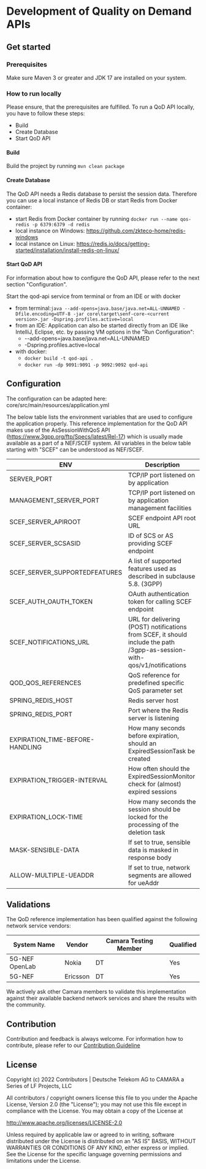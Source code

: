 # Development of Quality on Demand APIs

## Get started

### Prerequisites

Make sure Maven 3 or greater and JDK 17 are installed on your system.

### How to run locally

Please ensure, that the prerequisites are fulfilled.
To run a QoD API locally, you have to follow these steps:
* Build
* Create Database
* Start QoD API

#### Build

Build the project by running ```mvn clean package```

#### Create Database

The QoD API needs a Redis database to persist the session data. 
Therefore you can use a local instance of Redis DB or start Redis from Docker container:
* start Redis from Docker container by running ```docker run --name qos-redis -p 6379:6379 -d redis```
* local instance on Windows: https://github.com/zkteco-home/redis-windows
* local instance on Linux: https://redis.io/docs/getting-started/installation/install-redis-on-linux/

#### Start QoD API

For information about how to configure the QoD API, please refer to the next section "Configuration".

Start the qod-api service from terminal or from an IDE or with docker
* from terminal:```java --add-opens=java.base/java.net=ALL-UNNAMED -Dfile.encoding=UTF-8 -jar core\target\senf-core-<current version>.jar -Dspring.profiles.active=local```
* from an IDE: Application can also be started directly from an IDE like IntelliJ, Eclipse, etc. by passing VM
  options in the "Run Configuration":
  * --add-opens=java.base/java.net=ALL-UNNAMED
  * -Dspring.profiles.active=local
* with docker: 
  * ```docker build -t qod-api . ```
  * ```docker run -dp 9091:9091 -p 9092:9092 qod-api```

## Configuration

The configuration can be adapted here: core/src/main/resources/application.yml

The below table lists the environment variables that are used to configure the application properly. This reference
implementation for the QoD API makes use of the AsSessionWithQoS API (https://www.3gpp.org/ftp/Specs/latest/Rel-17)
which is usually made available as a part of a NEF/SCEF system. All variables in the below table starting with "SCEF"
can be understood as NEF/SCEF.

| ENV                              | Description                                                                                                               |
|----------------------------------|---------------------------------------------------------------------------------------------------------------------------|
| SERVER_PORT                      | TCP/IP port listened on by application                                                                                    |
| MANAGEMENT_SERVER_PORT           | TCP/IP port listened on by application management facilities                                                              |
| SCEF_SERVER_APIROOT              | SCEF endpoint API root URL                                                                                                |
| SCEF_SERVER_SCSASID              | ID of SCS or AS providing SCEF endpoint                                                                                   |
| SCEF_SERVER_SUPPORTEDFEATURES    | A list of supported features used as described in subclause 5.8. (3GPP)                                                   |
| SCEF_AUTH_OAUTH_TOKEN            | OAuth authentication token for calling SCEF endpoint                                                                      |
| SCEF_NOTIFICATIONS_URL           | URL for delivering (POST) notifications from SCEF, it should include the path /3gpp-as-session-with-qos/v1/notifications  |
| QOD_QOS_REFERENCES               | QoS reference for predefined specific QoS parameter set                                                               |
| SPRING_REDIS_HOST                | Redis server host                                                                                                         |
| SPRING_REDIS_PORT                | Port where the Redis server is listening                                                                                  |
| EXPIRATION_TIME-BEFORE-HANDLING  | How many seconds before expiration, should an ExpiredSessionTask be created                                               |
| EXPIRATION_TRIGGER-INTERVAL      | How often should the ExpiredSessionMonitor check for (almost) expired sessions                                            |
| EXPIRATION_LOCK-TIME             | How many seconds the session should be locked for the processing of the deletion task                                     |
| MASK-SENSIBLE-DATA               | If set to true, sensible data is masked in response body                                                                  |
| ALLOW-MULTIPLE-UEADDR            | If set to true, network segments are allowed for ueAddr                                                                   |

## Validations

The QoD reference implementation has been qualified against the following network service vendors:

| System Name        | Vendor       | Camara Testing Member  | Qualified  |
|--------------------|--------------|------------------------|------------|
| 5G-NEF OpenLab     | Nokia        | DT                     | Yes        |
| 5G-NEF             | Ericsson     | DT                     | Yes        |

We actively ask other Camara members to validate this implementation against their available backend network services and
share the results with the community.

## Contribution

Contribution and feedback is always welcome. For information how to contribute, please refer to our 
[Contribution Guideline](https://github.com/camaraproject/Governance/blob/main/CONTRIBUTING.md)

## License

Copyright (c) 2022 Contributors | Deutsche Telekom AG to CAMARA a Series of LF Projects, LLC

All contributors / copyright owners license this file to you under the Apache License, Version 2.0 (the "License"); you 
may not use this file except in compliance with the License. You may obtain a copy of the License at

http://www.apache.org/licenses/LICENSE-2.0

Unless required by applicable law or agreed to in writing, software distributed under the License is distributed on an
"AS IS" BASIS, WITHOUT WARRANTIES OR CONDITIONS OF ANY KIND, either express or implied.  See the License for the
specific language governing permissions and limitations under the License.